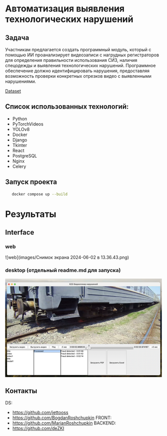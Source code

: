 # Автоматизация выявления технологических нарушений

## Задача
Участникам предлагается создать программный модуль, который с помощью ИИ проанализирует видеозаписи с нагрудных 
регистраторов для определения правильности использования СИЗ, наличия спецодежды и выявления технологических нарушений.
Программное обеспечение должно идентифицировать нарушения, предоставляя возможность проверки конкретных отрезков видео 
с выявленными нарушениями.

[Dataset](https://lodmedia.hb.bizmrg.com/case_files/1101244/train_dataset_rzhd_fix_train.zip)

## Список использованных технологий:
- Python
- PyTorchVideos 
- YOLOv8
- Docker
- Django
- Tkinter
- React
- PostgreSQL
- Nginx
- Celery

## Запуск проекта
```sh
   docker compose up --build
```

# Результаты

## Interface

### web
![web](images/Снимок экрана 2024-06-02 в 13.36.43.png)
### desktop (отдельный readme.md для запуска)
![desktop](images/desktop.png)

## Контакты
DS:
- https://github.com/jettooss
- https://github.com/BogdanRoshchupkin
FRONT:
- https://github.com/MarianRoshchupkin
BACKEND:
- https://github.com/deZKI
